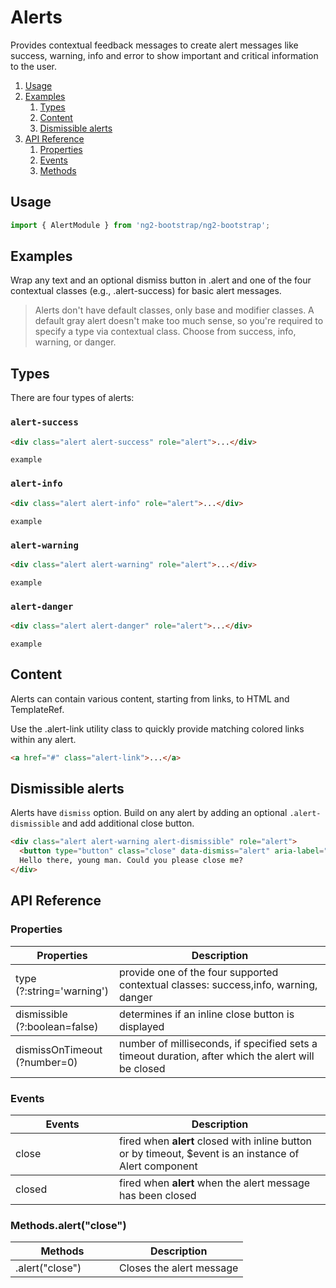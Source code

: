 # Alerts

Provides contextual feedback messages to create alert messages like success, warning, info and error to show important and critical information to the user.

1. [Usage](#usage)
2. [Examples](#examples)
    1. [Types](#types)
    2. [Content](#content)
    3. [Dismissible alerts](#)
3. [API Reference](#api)
    1. [Properties](#properties)
    2. [Events](#events)
    3. [Methods](#methods)
    
## Usage
```typescript
import { AlertModule } from 'ng2-bootstrap/ng2-bootstrap';
```
## Examples
Wrap any text and an optional dismiss button in .alert and one of the four contextual classes (e.g., .alert-success) for basic alert messages.

> Alerts don't have default classes, only base and modifier classes. A default gray alert doesn't make too much sense, so you're required to specify a type via contextual class. Choose from success, info, warning, or danger.

## Types
There are four types of alerts: 
### `alert-success`
```html
<div class="alert alert-success" role="alert">...</div>
```
`example`
### `alert-info`
```html
<div class="alert alert-info" role="alert">...</div>
```
`example`
### `alert-warning`
```html
<div class="alert alert-warning" role="alert">...</div>
```
`example`
### `alert-danger`
```html
<div class="alert alert-danger" role="alert">...</div>
```
`example`  
###
## Content
Alerts can contain various content, starting from links, to HTML and TemplateRef.

Use the .alert-link utility class to quickly provide matching colored links within any alert.
```html
<a href="#" class="alert-link">...</a>
```
## Dismissible alerts
Alerts have `dismiss` option. Build on any alert by adding an optional `.alert-dismissible` and add additional close button.
```html
<div class="alert alert-warning alert-dismissible" role="alert">
  <button type="button" class="close" data-dismiss="alert" aria-label="Close"><span aria-hidden="true">&times;</span></button>
  Hello there, young man. Could you please close me?
</div>
```

## API Reference
### Properties
<div class="table-responsive">
  <table class="table table-bordered table-striped">
    <thead>
      <tr>
        <th style="width: 150px;">Properties</th>
        <th>Description</th>
      </tr>
    </thead>
    <tbody>
      <tr>
        <td>type (?:string='warning') </td>
        <td>provide one of the four supported contextual classes: success,info, warning, danger</td>
      </tr>
    </tbody>
 <tbody>
      <tr>
        <td>dismissible (?:boolean=false) </td>
        <td>determines if an inline close button is displayed</td>
      </tr>
    </tbody>
     <tbody>
      <tr>
        <td>dismissOnTimeout (?number=0)</td>
        <td>number of milliseconds, if specified sets a timeout duration, after which the alert will be closed</td>
      </tr>
    </tbody>
  </table>
</div>

### Events
<div class="table-responsive">
  <table class="table table-bordered table-striped">
    <thead>
      <tr>
        <th style="width: 150px;">Events</th>
        <th>Description</th>
      </tr>
    </thead>
    <tbody>
      <tr>
        <td>close</td>
        <td>fired when <b>alert</b> closed with inline button or by timeout, $event is an instance of Alert component</td>
      </tr>
    </tbody>
    <tbody>
      <tr>
        <td>closed</td>
        <td>fired when <b>alert</b> when the alert message has been closed</td>
      </tr>
    </tbody>
   </table>
</div>

### Methods.alert("close")

<div class="table-responsive">
  <table class="table table-bordered table-striped">
    <thead>
      <tr>
        <th style="width: 150px;">Methods</th>
        <th>Description</th>
      </tr>
    </thead>
    <tbody>
      <tr>
        <td>.alert("close")</td>
        <td>Closes the alert message</td>
      </tr>
    </tbody>
   </table>
</div>